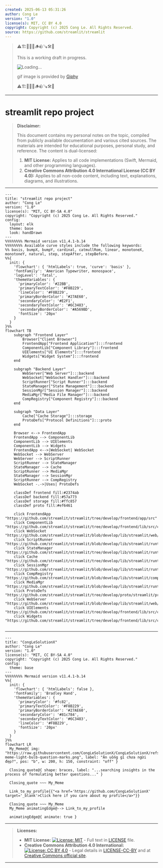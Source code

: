 ```yaml
---
created: 2025-06-13 05:31:26
author: Cong Le
version: "1.0"
license(s): MIT, CC BY 4.0
copyright: Copyright (c) 2025 Cong Le. All Rights Reserved.
source: https://github.com/streamlit/streamlit
---
```



> ⚠️🏗️🚧🦺🧱🪵🪨🪚🛠️👷
> 
> This is a working draft in progress.
> 
> ![Loading...](https://media0.giphy.com/media/v1.Y2lkPTc5MGI3NjExZmdoYWhxb3c2NmR6OGZoMzN5NWxqNjJmbmVxd3U0NDFobjc4ZHdvNyZlcD12MV9pbnRlcm5hbF9naWZfYnlfaWQmY3Q9Zw/xUA7bjPYcgAvwq5CKc/giphy.gif)
> 
> gif image is provided by [Giphy](https://giphy.com)
> 
> ⚠️🏗️🚧🦺🧱🪵🪨🪚🛠️👷

----


# streamlit repo project
> **Disclaimer:**
>
> This document contains my personal notes on the topic,
> compiled from publicly available documentation and various cited sources.
> The materials are intended for educational purposes, personal study, and reference.
> The content is dual-licensed:
> 1. **MIT License:** Applies to all code implementations (Swift, Mermaid, and other programming languages).
> 2. **Creative Commons Attribution 4.0 International License (CC BY 4.0):** Applies to all non-code content, including text, explanations, diagrams, and illustrations.
---

```mermaid
---
title: "streamlit repo project"
author: "Cong Le"
version: "1.0"
license(s): "MIT, CC BY-SA 4.0"
copyright: "Copyright (c) 2025 Cong Le. All Rights Reserved."
config:
  layout: elk
  theme: base
  look: handDrawn
---
%%%%%%%% Mermaid version v11.4.1-b.14
%%%%%%%% Available curve styles include the following keywords:
%% basis, bumpX, bumpY, cardinal, catmullRom, linear, monotoneX, monotoneY, natural, step, stepAfter, stepBefore.
%%{
  init: {
    'flowchart': { 'htmlLabels': true, 'curve': 'basis' },
    'fontFamily': 'American Typewriter, monospace',
    'logLevel': 'fatal',
    'themeVariables': {
      'primaryColor': '#22BB',
      'primaryTextColor': '#F8B229',
      'lineColor': '#F8B229',
      'primaryBorderColor': '#27AE60',
      'secondaryColor': '#E2F1',
      'secondaryTextColor': '#6C3483',
      'secondaryBorderColor': '#A569BD',
      'fontSize': '20px'
    }
  }
}%%
flowchart TB
    subgraph "Frontend Layer"
        Browser["Client Browser"]
        FrontendApp["Frontend Application"]:::frontend
        ComponentLib["Component Library"]:::frontend
        UIElements["UI Elements"]:::frontend
        Widgets["Widget System"]:::frontend
    end

    subgraph "Backend Layer"
        WebServer["Web Server"]:::backend
        WebSocket["WebSocket Handler"]:::backend
        ScriptRunner["Script Runner"]:::backend
        StateManager["State Management"]:::backend
        SessionMgr["Session Manager"]:::backend
        MediaMgr["Media File Manager"]:::backend
        CompRegistry["Component Registry"]:::backend
    end

    subgraph "Data Layer"
        Cache["Cache Storage"]:::storage
        ProtoDefs["Protocol Definitions"]:::proto
    end

    Browser <--> FrontendApp
    FrontendApp --> ComponentLib
    ComponentLib --> UIElements
    ComponentLib --> Widgets
    FrontendApp <-->|WebSocket| WebSocket
    WebSocket --> WebServer
    WebServer --> ScriptRunner
    ScriptRunner --> StateManager
    StateManager --> Cache
    ScriptRunner --> MediaMgr
    StateManager --> SessionMgr
    ScriptRunner --> CompRegistry
    WebSocket -.->|Uses| ProtoDefs

    classDef frontend fill:#2374ab
    classDef backend fill:#57a773
    classDef storage fill:#ffc857
    classDef proto fill:#ef6461

    click FrontendApp "https://github.com/streamlit/streamlit/tree/develop/frontend/app/src"
    click ComponentLib "https://github.com/streamlit/streamlit/tree/develop/frontend/lib/src/components"
    click WebSocket "https://github.com/streamlit/streamlit/blob/develop/lib/streamlit/web/server/browser_websocket_handler.py"
    click ScriptRunner "https://github.com/streamlit/streamlit/blob/develop/lib/streamlit/runtime/scriptrunner/script_runner.py"
    click StateManager "https://github.com/streamlit/streamlit/tree/develop/lib/streamlit/runtime/state"
    click Cache "https://github.com/streamlit/streamlit/tree/develop/lib/streamlit/runtime/caching/storage"
    click SessionMgr "https://github.com/streamlit/streamlit/blob/develop/lib/streamlit/runtime/session_manager.py"
    click CompRegistry "https://github.com/streamlit/streamlit/blob/develop/lib/streamlit/components/v1/component_registry.py"
    click MediaMgr "https://github.com/streamlit/streamlit/blob/develop/lib/streamlit/runtime/media_file_manager.py"
    click ProtoDefs "https://github.com/streamlit/streamlit/tree/develop/proto/streamlit/proto"
    click WebServer "https://github.com/streamlit/streamlit/blob/develop/lib/streamlit/web/server/server.py"
    click UIElements "https://github.com/streamlit/streamlit/tree/develop/frontend/lib/src/components/elements"
    click Widgets "https://github.com/streamlit/streamlit/tree/develop/frontend/lib/src/components/widgets"
    
```


----


<!-- 
```mermaid
%% Current Mermaid version
info
```  -->


```mermaid
---
title: "CongLeSolutionX"
author: "Cong Le"
version: "1.0"
license(s): "MIT, CC BY-SA 4.0"
copyright: "Copyright (c) 2025 Cong Le. All Rights Reserved."
config:
  theme: base
---
%%%%%%%% Mermaid version v11.4.1-b.14
%%{
  init: {
    'flowchart': { 'htmlLabels': false },
    'fontFamily': 'Bradley Hand',
    'themeVariables': {
      'primaryColor': '#fc82',
      'primaryTextColor': '#F8B229',
      'primaryBorderColor': '#27AE60',
      'secondaryColor': '#81c784',
      'secondaryTextColor': '#6C3483',
      'lineColor': '#F8B229',
      'fontSize': '20px'
    }
  }
}%%
flowchart LR
  My_Meme@{ img: "https://raw.githubusercontent.com/CongLeSolutionX/CongLeSolutionX/refs/heads/main/assets/images/My-meme-light-bulb-question-marks.png", label: "Ăn uống gì chưa ngừi đẹp?", pos: "b", w: 200, h: 150, constraint: "off" }

  Closing_quote@{ shape: braces, label: "...searching insights in the process of formulating better questions..." }

  Closing_quote ~~~ My_Meme
    
  Link_to_my_profile{{"<a href='https://github.com/CongLeSolutionX' target='_blank'>Click here if you care about my profile</a>"}}

  Closing_quote ~~~ My_Meme
  My_Meme animatingEdge@--> Link_to_my_profile
  
  animatingEdge@{ animate: true }

```

---
> **Licenses:**
>
> - **MIT License:**  [![License: MIT](https://img.shields.io/badge/License-MIT-yellow.svg)](LICENSE) - Full text in [LICENSE](LICENSE) file.
> - **Creative Commons Attribution 4.0 International:** [![License: CC BY 4.0](https://licensebuttons.net/l/by/4.0/88x31.png)](LICENSE-CC-BY) - Legal details in [LICENSE-CC-BY](LICENSE-CC-BY) and at [Creative Commons official site](http://creativecommons.org/licenses/by/4.0/).
> 
---
